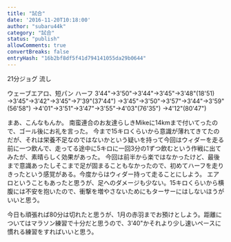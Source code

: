 ```yaml
---
title: "試合"
date: '2016-11-20T10:18:00'
author: "subaru44k"
category: "試合"
status: "publish"
allowComments: true
convertBreaks: false
entryHash: "16b2bf8df5f41d794141055da29b0644"
---
```

21分ジョグ
流し

ウェーブエアロ、短パン
ハーフ
3'44"→3'50"→3'44"→3'45"→3'48"(18'51)
→3'45"→3'42"→3'45"→7'39"(37'44")
→3'45"→3'50"→3'57"→3'44"→3'59"(56'58")
→4'01"→3'51"→3'47"→3'55"→4'03"(76'35")
→4'12"(80'47")

まあ、こんなもんか。
南蛮連合のお友達らしきMikeに14kmまで付いてったので、ゴール後にお礼を言った。
今まで15キロくらいから意識が薄れてきてたのだが、それは栄養不足なのではないかという疑いを持って今回はウィダーを走る前に一つ飲んで、走ってる途中に5キロに一回3分の1ずつ飲むという作戦に出てみたが、素晴らしく効果があった。
今回は前半から楽ではなかったけど、最後まで意識あったしそこまで足が固まることもなかったので、初めてハーフを走りきったという感覚がある。今度からはウィダー持って走ることにしよう。
エアロということもあったと思うが、足へのダメージも少ない。15キロくらいから横腹には不安を抱いたので、衝撃を増やさないためにもターサーにはしないほうがいいと思う。

今日も頑張れば80分は切れたと思うが、1月の赤羽までお預けとしよう。距離についてはマラソン練習で十分だと思うので、3'40"かそれより少し速いペースに慣れる練習をすればいいと思う。

